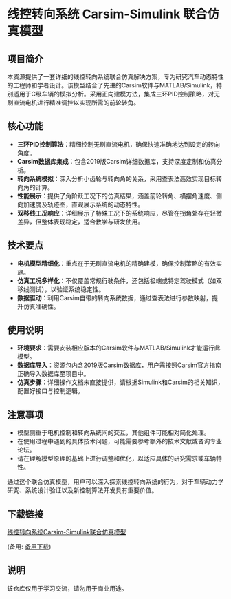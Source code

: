 # 线控转向系统 Carsim-Simulink 联合仿真模型

## 项目简介

本资源提供了一套详细的线控转向系统联合仿真解决方案，专为研究汽车动态特性的工程师和学者设计。该模型结合了先进的Carsim软件与MATLAB/Simulink，特别适用于C级车辆的模拟分析。采用正向建模方法，集成三环PID控制策略，对无刷直流电机进行精准调控以实现所需的前轮转角。

## 核心功能

- **三环PID控制算法**：精细控制无刷直流电机，确保快速准确地达到设定的转向角度。
- **Carsim数据库集成**：包含2019版Carsim详细数据库，支持深度定制和仿真分析。
- **转向系统模拟**：深入分析小齿轮与转向角的关系，采用查表法高效实现目标转向角的计算。
- **性能展示**：提供了角阶跃工况下的仿真结果，涵盖前轮转角、横摆角速度、侧向加速度及轨迹图，直观展示系统的动态特性。
- **双移线工况响应**：详细展示了特殊工况下的系统响应，尽管在拐角处存在轻微差异，但整体表现稳定，适合教学与研发使用。

## 技术要点

- **电机模型精细化**：重点在于无刷直流电机的精确建模，确保控制策略的有效实施。
- **仿真工况多样化**：不仅覆盖常规行驶条件，还包括极端或特定驾驶模式（如双移线测试），以验证系统稳定性。
- **数据驱动**：利用Carsim自带的转向系统数据，通过查表法进行参数映射，提升仿真准确性。

## 使用说明

- **环境要求**：需要安装相应版本的Carsim软件与MATLAB/Simulink才能运行此模型。
- **数据库导入**：资源包内含2019版Carsim数据库，用户需按照Carsim官方指南正确导入数据库至项目中。
- **仿真步骤**：详细操作文档未直接提供，请根据Simulink和Carsim的相关知识，配置好接口与控制逻辑。

## 注意事项

- 模型侧重于电机控制和转向系统间的交互，其他组件可能相对简化处理。
- 在使用过程中遇到的具体技术问题，可能需要参考额外的技术文献或咨询专业论坛。
- 请在理解模型原理的基础上进行调整和优化，以适应具体的研究需求或车辆特性。

通过这个联合仿真模型，用户可以深入探索线控转向系统的行为，对于车辆动力学研究、系统设计验证以及新控制算法开发具有重要价值。

## 下载链接
[线控转向系统Carsim-Simulink联合仿真模型](https://pan.quark.cn/s/7600265b19b6) 

(备用: [备用下载](https://pan.baidu.com/s/1RRZjlI-Pci_pV8VTGzb1eQ?pwd=1234))

## 说明

该仓库仅用于学习交流，请勿用于商业用途。
